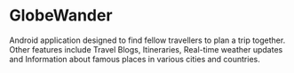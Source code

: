 # GlobeWander
Android application designed to find fellow travellers to plan a trip together. Other features include Travel Blogs, Itineraries, Real-time weather updates and Information about famous places in various cities and countries.
